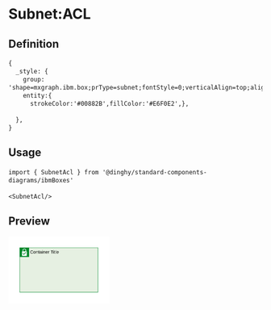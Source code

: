 # Subnet:ACL

## Definition

```
{
  _style: {
    group: 'shape=mxgraph.ibm.box;prType=subnet;fontStyle=0;verticalAlign=top;align=left;spacingLeft=32;spacingTop=4;fillColor=#E6F0E2;rounded=0;whiteSpace=wrap;html=1;strokeColor=#00882B;strokeWidth=1;dashed=0;container=1;spacing=-4;collapsible=0;expand=0;recursiveResize=0;',
    entity:{
      strokeColor:'#00882B',fillColor:'#E6F0E2',},
    
  },
}
```

## Usage

```
import { SubnetAcl } from '@dinghy/standard-components-diagrams/ibmBoxes'

<SubnetAcl/>
```

## Preview

<img src="./subnet-acl.png" width="200"/>
